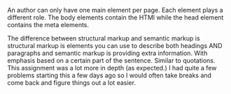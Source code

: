 An author can only have one main element per page. Each element plays a different role. The body elements contain the HTMl while the head element contains the meta elements.

The difference between structural markup and semantic markup is structural markup is elements you can use to describe both headings AND paragraphs and semantic markup is providing extra information. With emphasis based on a certain part of the sentence. Similar to quotations.
This assignment was a lot more in depth (as expected.)
I had quite a few problems starting this a few days ago so I would often take breaks and come back and figure things out  a lot easier.
